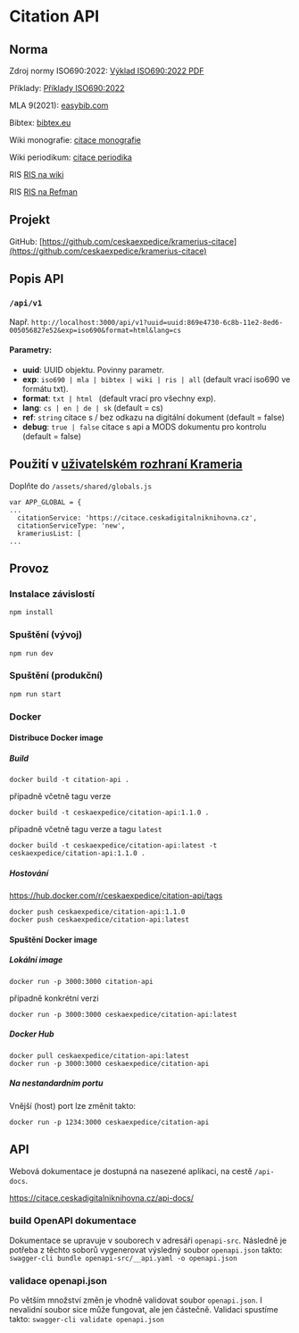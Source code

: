 # Citation API

## Norma

Zdroj normy ISO690:2022: [Výklad ISO690:2022 PDF](https://www.citace.com/Vyklad-CSN-ISO-690-2022.pdf)

Příklady: [Příklady ISO690:2022](https://citace.zcu.cz/home.html)

MLA 9(2021): [easybib.com](https://www.easybib.com/guides/citation-guides/mla-format/mla-citation/)

Bibtex: [bibtex.eu](https://bibtex.eu/)

Wiki monografie: [citace monografie](https://cs.wikipedia.org/wiki/%C5%A0ablona:Citace_monografie)

Wiki periodikum: [citace periodika](https://cs.wikipedia.org/wiki/%C5%A0ablona:Citace_periodika)

RIS [RIS na wiki](https://en.wikipedia.org/wiki/RIS_(file_format))

RIS [RIS na Refman](https://web.archive.org/web/20100726184137/http://www.refman.com/support/risformat_tags_01.asp)

## Projekt

GitHub: [https://github.com/ceskaexpedice/kramerius-citace](https://github.com/ceskaexpedice/kramerius-citace)

## Popis API

### `/api/v1`

Např. `http://localhost:3000/api/v1?uuid=uuid:869e4730-6c8b-11e2-8ed6-005056827e52&exp=iso690&format=html&lang=cs`

#### Parametry:

- **uuid**: UUID objektu. Povinny parametr.
- **exp**: `iso690 | mla | bibtex | wiki | ris | all` (default vrací iso690 ve formátu txt).
- **format**: `txt | html ` (default vrací pro všechny exp).
- **lang**: `cs | en | de | sk` (default = cs)
- **ref**: `string` citace s / bez odkazu na digitální dokument (default = false)
- **debug**: `true | false` citace s api a MODS dokumentu pro kontrolu (default = false)

## Použití v [uživatelském rozhraní Krameria](https://github.com/ceskaexpedice/kramerius-web-client)

Doplňte do `/assets/shared/globals.js`

```
var APP_GLOBAL = {
...
  citationService: 'https://citace.ceskadigitalniknihovna.cz',
  citationServiceType: 'new',
  krameriusList: [
...
```


## Provoz

### Instalace závislostí
```
npm install
```

### Spuštění (vývoj)
```
npm run dev
```

### Spuštění (produkční)
```
npm run start
```

### Docker

#### Distribuce Docker image

##### Build
```
docker build -t citation-api .
```
případně včetně tagu verze  
```
docker build -t ceskaexpedice/citation-api:1.1.0 .
```
případně včetně tagu verze a tagu `latest`
```
docker build -t ceskaexpedice/citation-api:latest -t ceskaexpedice/citation-api:1.1.0 .
```

##### Hostování 
https://hub.docker.com/r/ceskaexpedice/citation-api/tags
```
docker push ceskaexpedice/citation-api:1.1.0
docker push ceskaexpedice/citation-api:latest
```

#### Spuštění Docker image

##### Lokální image
```
docker run -p 3000:3000 citation-api
```
případně konkrétní verzi
```
docker run -p 3000:3000 ceskaexpedice/citation-api:latest
```

##### Docker Hub
```
docker pull ceskaexpedice/citation-api:latest
docker run -p 3000:3000 ceskaexpedice/citation-api
```

##### Na nestandardním portu
Vnější (host) port lze změnit takto:
```
docker run -p 1234:3000 ceskaexpedice/citation-api
```

## API
Webová dokumentace je dostupná na nasezené aplikaci, na cestě `/api-docs`.

https://citace.ceskadigitalniknihovna.cz/api-docs/

### build OpenAPI dokumentace
Dokumentace se upravuje v souborech v adresáři `openapi-src`. Následně je potřeba z těchto soborů vygenerovat výsledný soubor `openapi.json` takto:
`swagger-cli bundle openapi-src/__api.yaml -o openapi.json`

### validace openapi.json
Po větším množství změn je vhodně validovat soubor `openapi.json`. I nevalidní soubor sice může fungovat, ale jen částečně. Validaci spustíme takto:
`swagger-cli validate openapi.json`
